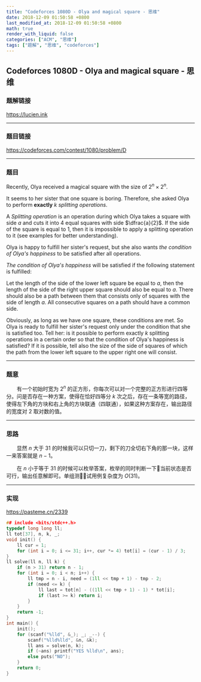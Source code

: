 ```yaml
---
title: "Codeforces 1080D - Olya and magical square - 思维"
date: 2018-12-09 01:50:58 +0800
last_modified_at: 2018-12-09 01:50:58 +0800
math: true
render_with_liquid: false
categories: ["ACM", "思维"]
tags: ["题解", "思维", "codeforces"]
---
```


## Codeforces 1080D - Olya and magical square - 思维

### 题解链接

https://lucien.ink

---
### 题目链接

https://codeforces.com/contest/1080/problem/D

---
### 题目

Recently, Olya received a magical square with the size of $2^n\times 2^n$.

It seems to her sister that one square is boring. Therefore, she asked Olya to perform **exactly** $k$ *splitting operations*.

A *Splitting operation* is an operation during which Olya takes a square with side $a$ and cuts it into 4 equal squares with side $\dfrac{a}{2}$. If the side of the square is equal to $1$, then it is impossible to apply a splitting operation to it (see examples for better understanding).

Olya is happy to fulfill her sister's request, but she also wants *the condition of Olya's happiness* to be satisfied after all operations.

*The condition of Olya's happiness* will be satisfied if the following statement is fulfilled:

Let the length of the side of the lower left square be equal to $a$, then the length of the side of the right upper square should also be equal to $a$. There should also be a path between them that consists only of squares with the side of length $a$. All consecutive squares on a path should have a common side.

Obviously, as long as we have one square, these conditions are met. So Olya is ready to fulfill her sister's request only under the condition that she is satisfied too. Tell her: is it possible to perform exactly $k$ splitting operations in a certain order so that the condition of Olya's happiness is satisfied? If it is possible, tell also the size of the side of squares of which the path from the lower left square to the upper right one will consist.

---
### 题意

&emsp;&emsp;有一个初始时宽为 $2^n$ 的正方形，你每次可以对一个完整的正方形进行四等分。问是否存在一种方案，使得在恰好四等分 $k$ 次之后，存在一条等宽的路径，使得左下角的方块和右上角的方块联通（四联通），如果这种方案存在，输出路径的宽度对 $2$ 取对数的值。

---
### 思路

&emsp;&emsp;显然 $n$ 大于 $31$ 的时候我可以只切一刀，剩下的刀全切右下角的那一块，这样一来答案就是 $n - 1$。

&emsp;&emsp;在 $n$ 小于等于 $31$ 的时候可以枚举答案，枚举的同时判断一下当前状态是否可行，输出任意解即可。单组测试用例复杂度为 $O(31)$。

---
### 实现

https://pasteme.cn/2339

```cpp
## include <bits/stdc++.h>
typedef long long ll;
ll tot[37], n, k, _;
void init() {
    ll cur = 1;
    for (int i = 0; i <= 31; i++, cur *= 4) tot[i] = (cur - 1) / 3;
}
ll solve(ll n, ll k) {
    if (n > 31) return n - 1;
    for (int i = 0; i < n; i++) {
        ll tmp = n - i, need = (1ll << tmp + 1) - tmp - 2;
        if (need <= k) {
            ll last = tot[n] - ((1ll << tmp + 1) - 1) * tot[i];
            if (last >= k) return i;
        }
    }
    return -1;
}
int main() {
    init();
    for (scanf("%lld", &_); _; _--) {
        scanf("%lld%lld", &n, &k);
        ll ans = solve(n, k);
        if (~ans) printf("YES %lld\n", ans);
        else puts("NO");
    }
    return 0;
}
```